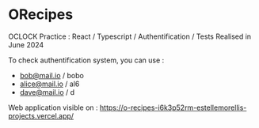 # ORecipes

OCLOCK Practice : React / Typescript / Authentification / Tests
Realised in June 2024

To check authentification system, you can use :

- bob@mail.io / bobo
- alice@mail.io / al6
- dave@mail.io / d


Web application visible on : https://o-recipes-i6k3p52rm-estellemorellis-projects.vercel.app/
